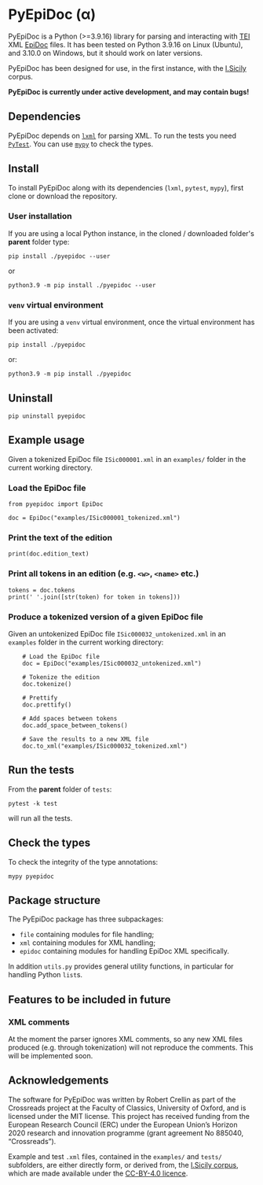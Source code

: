 # PyEpiDoc (α)

PyEpiDoc is a Python (>=3.9.16) library for parsing and interacting with [TEI](https://tei-c.org/) XML
[EpiDoc](https://epidoc.stoa.org/) files. It has been tested on Python 3.9.16 on Linux (Ubuntu), and 3.10.0 on Windows, but it should work on later versions.

PyEpiDoc has been designed for use, in the first instance, 
with the [I.Sicily](http://sicily.classics.ox.ac.uk/) corpus.

**PyEpiDoc is currently under active development, and may contain bugs!**

## Dependencies

PyEpiDoc depends on [```lxml```](https://lxml.de/) for parsing XML.
To run the tests you need [```PyTest```](https://docs.pytest.org/en/7.2.x/).
You can use [```mypy```](https://www.mypy-lang.org/) to check the types.


## Install
To install PyEpiDoc along with its dependencies (```lxml```, ```pytest```, ```mypy```), first clone or download the repository.


### User installation
If you are using a local Python instance, 
in the cloned / downloaded folder's **parent** folder type:

```
pip install ./pyepidoc --user
```

or 

```
python3.9 -m pip install ./pyepidoc --user
```


### ```venv``` virtual environment

If you are using a ```venv``` virtual environment, once the virtual environment has been activated:

```
pip install ./pyepidoc
```

or:

```
python3.9 -m pip install ./pyepidoc
```


## Uninstall
```
pip uninstall pyepidoc
```

## Example usage

Given a tokenized EpiDoc file ```ISic000001.xml``` in an ```examples/``` folder in the current working directory.

### Load the EpiDoc file

```
from pyepidoc import EpiDoc

doc = EpiDoc("examples/ISic000001_tokenized.xml")
```


### Print the text of the edition

```
print(doc.edition_text)
```

### Print all tokens in an edition (e.g. ```<w>```, ```<name>``` etc.)

```
tokens = doc.tokens
print(' '.join([str(token) for token in tokens]))
```

### Produce a tokenized version of a given EpiDoc file

Given an untokenized EpiDoc file ```ISic000032_untokenized.xml``` in an ```examples``` folder in the current working directory:

```
    # Load the EpiDoc file
    doc = EpiDoc("examples/ISic000032_untokenized.xml")

    # Tokenize the edition
    doc.tokenize()

    # Prettify
    doc.prettify()

    # Add spaces between tokens
    doc.add_space_between_tokens()

    # Save the results to a new XML file
    doc.to_xml("examples/ISic000032_tokenized.xml")
```

## Run the tests

From the **parent** folder of ```tests```:

```
pytest -k test
```

will run all the tests.

## Check the types

To check the integrity of the type annotations:

```
mypy pyepidoc
```

## Package structure

The PyEpiDoc package has three subpackages:

- ```file``` containing modules for file handling;
- ```xml``` containing modules for XML handling;
- ```epidoc``` containing modules for handling EpiDoc XML specifically.

In addition ```utils.py``` provides general utility functions, in particular for handling Python 
```list```s.

## Features to be included in future

### XML comments

At the moment the parser ignores XML comments, so any new XML files produced (e.g. through tokenization) will not reproduce the comments.
This will be implemented soon.


## Acknowledgements

The software for PyEpiDoc was written by Robert Crellin as part of the Crossreads project at the Faculty of Classics, University of Oxford, and is licensed under the MIT license. This project has received funding from the European Research Council (ERC) under the European Union’s Horizon 2020 research and innovation programme (grant agreement No 885040, “Crossreads”).

Example and test ```.xml``` files, contained in the ```examples/``` and ```tests/``` subfolders, are either directly form, or derived from, the [I.Sicily corpus](https://github.com/ISicily/ISicily), which are made available under the [CC-BY-4.0 licence](https://creativecommons.org/licenses/by/4.0/).
